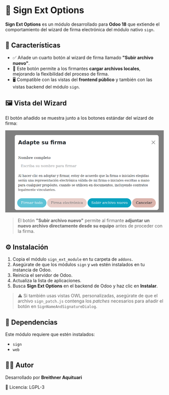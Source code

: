 
# 📄 Sign Ext Options

**Sign Ext Options** es un módulo desarrollado para **Odoo 18** que extiende el comportamiento del wizard de firma electrónica del módulo nativo `sign`.

## 🚀 Características

- ✅ Añade un cuarto botón al wizard de firma llamado **"Subir archivo nuevo"**.
- 📁 Este botón permite a los firmantes **cargar archivos locales**, mejorando la flexibilidad del proceso de firma.
- 🖥️ Compatible con las vistas del **frontend público** y también con las vistas backend del módulo `sign`.

## 🖼️ Vista del Wizard

El botón añadido se muestra junto a los botones estándar del wizard de firma:

![alt text](static/img/1.png)

> El botón **"Subir archivo nuevo"** permite al firmante **adjuntar un nuevo archivo directamente desde su equipo** antes de proceder con la firma.

## ⚙️ Instalación

1. Copia el módulo `sign_ext_module` en tu carpeta de `addons`.
2. Asegúrate de que los módulos `sign` y `web` estén instalados en tu instancia de Odoo.
3. Reinicia el servidor de Odoo.
4. Actualiza la lista de aplicaciones.
5. Busca **Sign Ext Options** en el backend de Odoo y haz clic en **Instalar**.


> ⚠️ Si también usas vistas OWL personalizadas, asegúrate de que el archivo `sign_patch.js` contenga los *patches* necesarios para añadir el botón en `SignNameAndSignatureDialog`.

## 🧩 Dependencias

Este módulo requiere que estén instalados:

- `sign`
- `web`

## 🧑‍💻 Autor

Desarrollado por **Breithner Aquituari**  

📜 Licencia: LGPL-3

